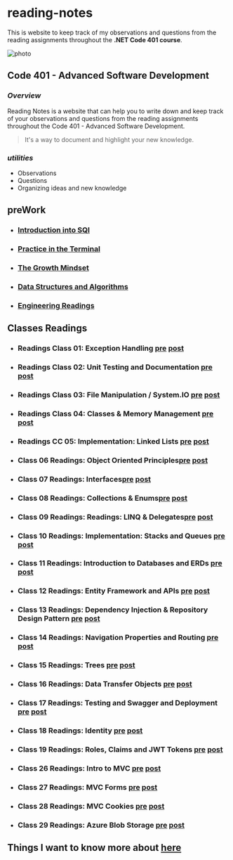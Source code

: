 # reading-notes

This is website to keep track of my observations and questions from the reading assignments throughout the **.NET Code 401 course**.

![photo](https://clockify.me/blog/wp-content/uploads/2021/10/Best-brainstorming-techniques-for-productive-work-cover-min.png)

## Code 401 - Advanced Software Development

### *Overview*

Reading Notes is a website that can help you to write down and keep track of your observations and questions from the reading assignments throughout the Code 401 - Advanced Software Development.

> It's a way to document and highlight your new knowledge.

### *utilities*

- Observations
- Questions
- Organizing ideas and new knowledge

## preWork

- ### [Introduction into SQl](./preWork/Intro%20sql.md)

- ### [Practice in the Terminal](./preWork/Practice%20in%20the%20Terminal.md)

- ### [The Growth Mindset](./preWork/The%20Growth%20Mindset.md)

- ### [Data Structures and Algorithms](./preWork/Data%20Structures%20and%20Algorithms.md)

- ### [Engineering Readings](./preWork/Engineering%20Readings.md)

## Classes Readings

- ### Readings Class 01: Exception Handling [pre](./Classes%20readings/class1/class1-pre.md) [post](./Classes%20readings/class1/class1-post.md)

- ### Readings Class 02: Unit Testing and Documentation [pre](./Classes%20readings/class2/class2-pre.md) [post](./Classes%20readings/class2/class2-post.md)

- ### Readings Class 03: File Manipulation / System.IO [pre](./Classes%20readings/class3/class3-pre.md) [post](./Classes%20readings/class3/class3-post.md)

- ### Readings Class 04: Classes & Memory Management [pre](./Classes%20readings/class4/class4-pre.md) [post](./Classes%20readings/class4/class4-post.md)

- ### Readings CC 05: Implementation: Linked Lists [pre](./Classes%20readings/class5/class5-pre.md) [post](./Classes%20readings/class5/class5-post.md)

- ### Class 06 Readings: Object Oriented Principles[pre](./Classes%20readings/class6/class6-pre.md) [post](./Classes%20readings/class6/class6-post.md)

- ### Class 07 Readings: Interfaces[pre](./Classes%20readings/class7/class7-pre.md) [post](./Classes%20readings/class7/class7-post.md)

- ### Class 08 Readings: Collections & Enums[pre](./Classes%20readings/class8/class8-pre.md) [post](./Classes%20readings/class8/class8-post.md)

- ### Class 09 Readings: Readings: LINQ & Delegates[pre](./Classes%20readings/class9/class9-pre.md) [post](./Classes%20readings/class9/class9-post.md)

- ### Class 10 Readings: Implementation: Stacks and Queues [pre](./Classes%20readings/class9/class9-pre.md) [post](./Classes%20readings/class9/class9-post.md)

- ### Class 11 Readings: Introduction to Databases and ERDs [pre](./Classes%20readings/class11/class11-pre.md) [post](./Classes%20readings/class11/class11-post.md)

- ### Class 12 Readings: Entity Framework and APIs [pre](./Classes%20readings/class12/class12-pre.md) [post](./Classes%20readings/class12/class12-post.md)

- ### Class 13 Readings: Dependency Injection & Repository Design Pattern [pre](./Classes%20readings/class13/class13-pre.md) [post](./Classes%20readings/class13/class13-post.md)

- ### Class 14 Readings: Navigation Properties and Routing [pre](./Classes%20readings/class14/class14-pre.md) [post](./Classes%20readings/class14/class14-post.md)

- ### Class 15 Readings: Trees [pre](./Classes%20readings/class15/class15-pre.md) [post](./Classes%20readings/class15/class15-post.md)

- ### Class 16 Readings: Data Transfer Objects [pre](./Classes%20readings/class16/class16-pre.md) [post](./Classes%20readings/class16/class16-post.md)

- ### Class 17 Readings: Testing and Swagger and Deployment [pre](./Classes%20readings/class17/class17-pre.md) [post](./Classes%20readings/class17/class17-post.md)

- ### Class 18 Readings: Identity [pre](./Classes%20readings/class17/class18-pre.md) [post](./Classes%20readings/class17/class18-post.md)

- ### Class 19 Readings: Roles, Claims and JWT Tokens [pre](./Classes%20readings/class17/class19-pre.md) [post](./Classes%20readings/class17/class19-post.md)

- ### Class 26 Readings:  Intro to MVC [pre](./Classes%20readings/class26/class26-pre.md) [post](./Classes%20readings/class26/class26-post.md)

- ### Class 27 Readings:  MVC Forms [pre](./Classes%20readings/class27/class27-pre.md) [post](./Classes%20readings/class27/class27-post.md)

- ### Class 28 Readings:  MVC Cookies [pre](./Classes%20readings/class28/class28-pre.md) [post](./Classes%20readings/class28/class28-post.md)

- ### Class 29 Readings:  Azure Blob Storage [pre](./Classes%20readings/class29/class29-pre.md) [post](./Classes%20readings/class29/class29-post.md)

## Things I want to know more about [here](./preWork/Things%20I%20want%20to%20know%20more%20about.md)
